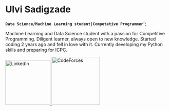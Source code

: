 # Ulvi Sadigzade

**`Data Science/Machine Learning student|Competetive Programmer`'**;

Machine Learning and Data Science student with a passion for Competitive Programming. Diligent learner, always open to new knowledge. Started coding 2 years ago and fell in love with it. Currently developing my Python skills and preparing for ICPC.
<p align="left">
    <a href="www.linkedin.com/in/ulvi-sadigzade">
    <img alt="LinkedIn" src="https://img.shields.io/badge/LinkedIn-0077B5?style=for-the-badge&logo=linkedin&logoColor=white" width="140"/>
    </a>
    <a href="https://codeforces.com/profile/Sadigzade">
    <img alt="CodeForces" src="https://img.shields.io/badge/Codeforces-443f9d?logo=Codeforces&logoColor=white" width="150"/>
    </a>
</p>
